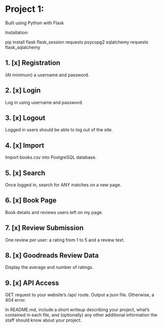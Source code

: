 # Project 1:

Built using Python with Flask

Installation:

pip install flask flask_session requests psycopg2 sqlalchemy requests flask_sqlalchemy

## 1. [x] Registration
(At minimum) a username and password.

## 2. [x] Login
Log in using username and password.

## 3. [x] Logout
Logged in users should be able to log out of the site.

## 4. [x] Import
Import books.csv into PostgreSQL database.

## 5. [x] Search
Once logged in, search for ANY matches on a new page.

## 6. [x] Book Page
Book details and reviews users left on my page.

## 7. [x] Review Submission
One review per user: a rating from 1 to 5 and a review text.

## 8. [x] Goodreads Review Data
Display the average and number of ratings.

## 9. [x] API Access
GET request to your website’s /api/<isbn> route. Output a json file. Otherwise, a 404 error.

In README.md, include a short writeup describing your project, what’s contained in each file, and (optionally) any other additional information the staff should know about your project.
